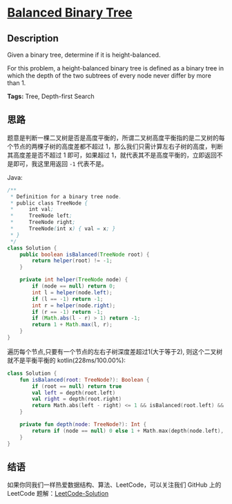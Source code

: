 # [Balanced Binary Tree][title]

## Description

Given a binary tree, determine if it is height-balanced.

For this problem, a height-balanced binary tree is defined as a binary tree in which the depth of the two subtrees of every node never differ by more than 1.

**Tags:** Tree, Depth-first Search


## 思路

题意是判断一棵二叉树是否是高度平衡的，所谓二叉树高度平衡指的是二叉树的每个节点的两棵子树的高度差都不超过 1，那么我们只需计算左右子树的高度，判断其高度差是否不超过 1 即可，如果超过 1，就代表其不是高度平衡的，立即返回不是即可，我这里用返回 `-1` 代表不是。

Java:
```java
/**
 * Definition for a binary tree node.
 * public class TreeNode {
 *     int val;
 *     TreeNode left;
 *     TreeNode right;
 *     TreeNode(int x) { val = x; }
 * }
 */
class Solution {
    public boolean isBalanced(TreeNode root) {
        return helper(root) != -1;
    }

    private int helper(TreeNode node) {
        if (node == null) return 0;
        int l = helper(node.left);
        if (l == -1) return -1;
        int r = helper(node.right);
        if (r == -1) return -1;
        if (Math.abs(l - r) > 1) return -1;
        return 1 + Math.max(l, r);
    }
}
```

遍历每个节点,只要有一个节点的左右子树深度差超过1(大于等于2), 则这个二叉树就不是平衡平衡的
kotlin(228ms/100.00%):
```kotlin
class Solution {
    fun isBalanced(root: TreeNode?): Boolean {
        if (root == null) return true
        val left = depth(root.left)
        val right = depth(root.right)
        return Math.abs(left - right) <= 1 && isBalanced(root.left) && isBalanced(root.right)
    }

    private fun depth(node: TreeNode?): Int {
        return if (node == null) 0 else 1 + Math.max(depth(node.left), depth(node.right))
    }
}
```


## 结语

如果你同我们一样热爱数据结构、算法、LeetCode，可以关注我们 GitHub 上的 LeetCode 题解：[LeetCode-Solution][ls]



[title]: https://leetcode.com/problems/balanced-binary-tree
[ls]: https://github.com/RichCodersAndMe/LeetCode-Solution
